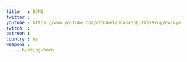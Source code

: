 ```yaml
---
title   : DJN0
twitter : 
youtube : https://www.youtube.com/channel/UCasxSpQ-TViX9ruy20wivyw
twitch  : 
patreon : 
country : us
weapons :
    - hunting-horn
---
```


